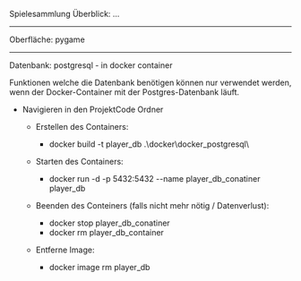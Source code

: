 Spielesammlung
Überblick:
...
_______________________________________________________________________
Oberfläche:
pygame

_______________________________________________________________________
Datenbank:
postgresql - in docker container

Funktionen welche die Datenbank benötigen können nur verwendet werden,
wenn der Docker-Container mit der Postgres-Datenbank läuft.
- Navigieren in den ProjektCode Ordner 
  - Erstellen des Containers:
    - docker build -t player_db .\docker\docker_postgresql\

  - Starten des Containers:
    - docker run -d -p 5432:5432 --name player_db_conatiner player_db

  - Beenden des Conteiners (falls nicht mehr nötig / Datenverlust):
    - docker stop player_db_conatiner
    - docker rm player_db_container
  
  - Entferne Image:
    - docker image rm player_db

